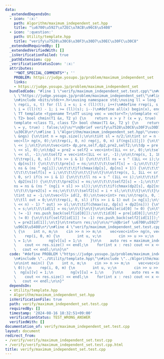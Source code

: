 ```yaml
---
data:
  _extendedDependsOn:
  - icon: ':x:'
    path: Algorithm/maximum_independent_set.hpp
    title: "\u6700\u5927\u72EC\u7ACB\u96C6\u5408"
  - icon: ':question:'
    path: Utility/template.hpp
    title: "verify\u7528\u30C6\u30F3\u30D7\u30EC\u30FC\u30C8"
  _extendedRequiredBy: []
  _extendedVerifiedWith: []
  _isVerificationFailed: true
  _pathExtension: cpp
  _verificationStatusIcon: ':x:'
  attributes:
    '*NOT_SPECIAL_COMMENTS*': ''
    PROBLEM: https://judge.yosupo.jp/problem/maximum_independent_set
    links:
    - https://judge.yosupo.jp/problem/maximum_independent_set
  bundledCode: "#line 1 \"verify/maximum_independent_set.test.cpp\"\n#define PROBLEM\
    \ \"https://judge.yosupo.jp/problem/maximum_independent_set\"\n#line 1 \"Utility/template.hpp\"\
    \n#include <bits/stdc++.h>\nusing namespace std;\nusing ll = long long;\n#define\
    \ rep(i, s, t) for (ll i = s; i < (ll)(t); i++)\n#define rrep(i, s, t) for (ll\
    \ i = (ll)(t) - 1; i >= (ll)(s); i--)\n#define all(x) begin(x), end(x)\n\n#define\
    \ TT template <typename T>\nTT using vec = vector<T>;\ntemplate <class T1, class\
    \ T2> bool chmin(T1 &x, T2 y) {\n    return x > y ? (x = y, true) : false;\n}\n\
    template <class T1, class T2> bool chmax(T1 &x, T2 y) {\n    return x < y ? (x\
    \ = y, true) : false;\n}\n/*\n@brief verify\u7528\u30C6\u30F3\u30D7\u30EC\u30FC\
    \u30C8\n*/\n#line 1 \"Algorithm/maximum_independent_set.hpp\"\nvec<int> maximum_independent_set(vec<vec<int>>\
    \ &ngs) {\n\tint n = ngs.size();\n\n\tint sl = n/2;\n\tint sr = n - sl;\n\n\t\
    vec<ll> ng(n, 0);\n\trep(i, 0, n) rep(j, 0, n) if(ngs[i][j]) {\n\t\tng[i] |= 1LL\
    \ << j;\n\t}\n\n\tvec<int> dp,pre,self,dp2,pre2,self2;\n\tdp = pre = self = vec<int>(1LL\
    \ << sl, 0);\n\tdp2 = pre2 = self2 = vec<int>(1LL << sr, 0);\n\tself = vec<int>(1LL\
    \ << sl, -1);\n\tself2 = vec<int>(1LL << sr, -1);\n\n\trep(s, 1, 1LL << sl) {\n\
    \t\trep(i, 0, sl) if(s >> i & 1) {\n\t\t\tll ns = s ^ (1LL << i);\n\t\t\tif(chmax(dp[s],\
    \ dp[ns])) {\n\t\t\t\tpre[s] = ns;\n\t\t\t\tself[s] = -1;\n\t\t\t}\n\t\t\tns =\
    \ ns & (ns ^ ng[i]);\n\t\t\tif(chmax(dp[s], dp[ns] + 1)) {\n\t\t\t\tpre[s] = ns;\n\
    \t\t\t\tself[s] = i;\n\t\t\t}\n\t\t}\n\t}\n\n\trep(s, 1, 1LL << sr) {\n\t\trep(i,\
    \ 0, sr) if(s >> i & 1) {\n\t\t\tll ns = s ^ (1LL << i);\n\t\t\tif(chmax(dp2[s],\
    \ dp2[ns])) {\n\t\t\t\tpre2[s] = ns;\n\t\t\t\tself2[s] = -1;\n\t\t\t}\n\t\t\t\
    ns = ns & (ns ^ (ng[i + sl] >> sl));\n\t\t\tif(chmax(dp2[s], dp2[ns] + 1)) {\n\
    \t\t\t\tpre2[s] = ns;\n\t\t\t\tself2[s] = i + sl;\n\t\t\t}\n\t\t}\n\t}\n     \n\
    \tint sz = -1;\n\tvec<ll> id(2, 0);\n\tvec<int> res;\n\trep(s, 0, 1LL << sl) {\n\
    \t\tll out = 0;\n\t\trep(i, 0, sl) if(s >> i & 1) out |= ng[i];\n\t\tll ns = (((1LL\
    \ << n) - 1) ^ out) >> sl;\n\t\tif(chmax(sz, dp[s] + dp2[ns])) {\n\t\t\tid[0]\
    \ = s;\n\t\t\tid[1] = ns;\n\t\t}\n\t}\n\n\twhile(id[0] != 0) {\n\t\tif(self[id[0]]\
    \ != -1) res.push_back(self[id[0]]);\n\t\tid[0] = pre[id[0]];\n\t}\n\n\twhile(id[1]\
    \ != 0) {\n\t\tif(self2[id[1]] != -1) res.push_back(self2[id[1]]);\n\t\tid[1]\
    \ = pre2[id[1]];\n\t}\n\treturn res;\n}\n\n/*\n@brief \u6700\u5927\u72EC\u7ACB\
    \u96C6\u5408\n*/\n#line 4 \"verify/maximum_independent_set.test.cpp\"\n\nint main()\
    \ {\n    int n, m;\n    cin >> n >> m;\n    vec<vec<int>> ng(n, vec<int>(n, 0));\n\
    \    rep(i, 0, m) {\n        int u, v;\n        cin >> u >> v;\n        ng[u][v]\
    \ = 1;\n        ng[v][u] = 1;\n    }\n\n    auto res = maximum_independent_set(ng);\n\
    \    cout << res.size() << endl;\n    for(int x : res) cout << x << \" \";\n \
    \   cout << endl;\n\n}\n"
  code: "#define PROBLEM \"https://judge.yosupo.jp/problem/maximum_independent_set\"\
    \n#include \"../Utility/template.hpp\"\n#include \"../Algorithm/maximum_independent_set.hpp\"\
    \n\nint main() {\n    int n, m;\n    cin >> n >> m;\n    vec<vec<int>> ng(n, vec<int>(n,\
    \ 0));\n    rep(i, 0, m) {\n        int u, v;\n        cin >> u >> v;\n      \
    \  ng[u][v] = 1;\n        ng[v][u] = 1;\n    }\n\n    auto res = maximum_independent_set(ng);\n\
    \    cout << res.size() << endl;\n    for(int x : res) cout << x << \" \";\n \
    \   cout << endl;\n\n}"
  dependsOn:
  - Utility/template.hpp
  - Algorithm/maximum_independent_set.hpp
  isVerificationFile: true
  path: verify/maximum_independent_set.test.cpp
  requiredBy: []
  timestamp: '2024-08-16 18:32:51+09:00'
  verificationStatus: TEST_WRONG_ANSWER
  verifiedWith: []
documentation_of: verify/maximum_independent_set.test.cpp
layout: document
redirect_from:
- /verify/verify/maximum_independent_set.test.cpp
- /verify/verify/maximum_independent_set.test.cpp.html
title: verify/maximum_independent_set.test.cpp
---
```

